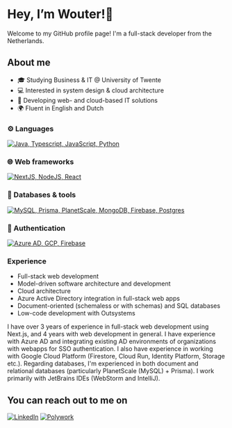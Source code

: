 # Hey, I’m Wouter!👋
Welcome to my GitHub profile page! I'm a full-stack developer from the Netherlands.

## About me
- 🎓 Studying Business & IT @ University of Twente
- 💻 Interested in system design & cloud architecture
- 🏫 Developing web- and cloud-based IT solutions
- 🌍 Fluent in English and Dutch

### ⚙️ Languages
[![Java, Typescript, JavaScript, Python](https://skillicons.dev/icons?i=java,ts,js,py)](https://skillicons.dev)  

### 🌐 Web frameworks
[![NextJS, NodeJS, React](https://skillicons.dev/icons?i=next,nodejs,react)](https://skillicons.dev)  

### 💾 Databases & tools
[![MySQL, Prisma, PlanetScale, MongoDB, Firebase, Postgres](https://skillicons.dev/icons?i=mysql,planetscale,prisma,mongodb,postgres,firebase)](https://skillicons.dev)  

### 🔑 Authentication
[![Azure AD, GCP, Firebase](https://skillicons.dev/icons?i=azure,gcp,firebase)](https://skillicons.dev)  

### Experience
- Full-stack web development
- Model-driven software architecture and development
- Cloud architecture
- Azure Active Directory integration in full-stack web apps
- Document-oriented (schemaless or with schemas) and SQL databases
- Low-code development with Outsystems

I have over 3 years of experience in full-stack web development using Next.js, and 4 years with web development in general. I have experience with Azure AD and integrating existing AD environments of organizations with webapps for SSO authentication. I also have experience in working with Google Cloud Platform (Firestore, Cloud Run, Identity Platform, Storage etc.). Regarding databases, I'm experienced in both document and relational databases (particularly PlanetScale (MySQL) + Prisma). I work primarily with JetBrains IDEs (WebStorm and IntelliJ).


## You can reach out to me on
<a href="https://www.linkedin.com/in/wouter-deen/" target="_blank">![LinkedIn](https://img.shields.io/badge/linkedin-%230077B5.svg?style=for-the-badge&logo=linkedin&logoColor=white)</a> <a href="https://www.polywork.com/wouterdeen" target="_blank">![Polywork](https://img.shields.io/badge/Polywork-543DE0?style=for-the-badge&logo=polywork&logoColor=black)</a>

